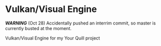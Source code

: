 # Vulkan/Visual Engine

***WARNING*** (Oct 28) Accidentally pushed an interrim commit, so master is currently busted at the moment.

Vulkan/Visual Engine for my Your Quill project


